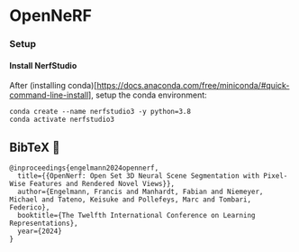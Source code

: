# OpenNeRF


### Setup

#### Install NerfStudio

After (installing conda)[https://docs.anaconda.com/free/miniconda/#quick-command-line-install], setup the conda environment:
```
conda create --name nerfstudio3 -y python=3.8
conda activate nerfstudio3
```



## BibTeX :pray:
```
@inproceedings{engelmann2024opennerf,
  title={{OpenNerf: Open Set 3D Neural Scene Segmentation with Pixel-Wise Features and Rendered Novel Views}},
  author={Engelmann, Francis and Manhardt, Fabian and Niemeyer, Michael and Tateno, Keisuke and Pollefeys, Marc and Tombari, Federico},
  booktitle={The Twelfth International Conference on Learning Representations},
  year={2024}
}
```
